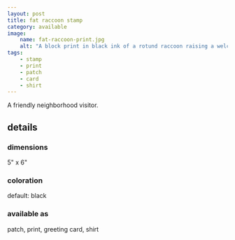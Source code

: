 ```yaml
---
layout: post
title: fat raccoon stamp
category: available
image: 
    name: fat-raccoon-print.jpg
    alt: "A block print in black ink of a rotund raccoon raising a welcoming paw towards the viewer."
tags:
    - stamp
    - print
    - patch
    - card
    - shirt
---
```


A friendly neighborhood visitor.

## details

### dimensions

5" x 6"

### coloration

default: black

### available as

patch, print, greeting card, shirt
